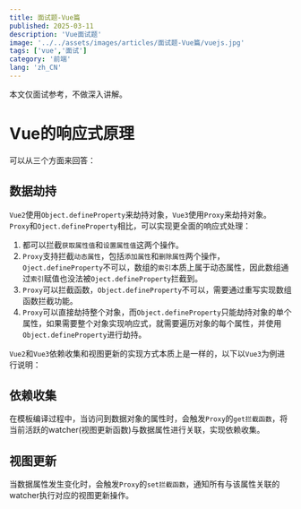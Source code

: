 ```yaml
---
title: 面试题-Vue篇
published: 2025-03-11
description: 'Vue面试题'
image: '../../assets/images/articles/面试题-Vue篇/vuejs.jpg'
tags: ['vue','面试']
category: '前端'
lang: 'zh_CN'
---
```



本文仅面试参考，不做深入讲解。

# Vue的响应式原理
可以从三个方面来回答：

## 数据劫持
`Vue2`使用`Object.defineProperty`来劫持对象，`Vue3`使用`Proxy`来劫持对象。
`Proxy`和`Oject.defineProperty`相比，可以实现更全面的响应式处理：
1. 都可以拦截`获取属性值`和`设置属性值`这两个操作。
2. `Proxy`支持拦截`动态属性`，包括`添加属性`和`删除属性`两个操作，`Oject.defineProperty`不可以，数组的`索引`本质上属于动态属性，因此数组通过`索引`赋值也没法被`Oject.defineProperty`拦截到。
3. `Proxy`可以拦截函数，`Object.defineProperty`不可以，需要通过重写实现数组函数拦截功能。
4. `Proxy`可以直接劫持整个对象，而`Object.defineProperty`只能劫持对象的单个属性，如果需要整个对象实现响应式，就需要遍历对象的每个属性，并使用`Object.defineProperty`进行劫持。

`Vue2`和`Vue3`依赖收集和视图更新的实现方式本质上是一样的，以下以`Vue3`为例进行说明：

## 依赖收集
在模板编译过程中，当访问到数据对象的属性时，会触发`Proxy`的`get拦截函数`，将当前活跃的watcher(视图更新函数)与数据属性进行关联，实现依赖收集。

## 视图更新
当数据属性发生变化时，会触发`Proxy`的`set拦截函数`，通知所有与该属性关联的watcher执行对应的视图更新操作。

